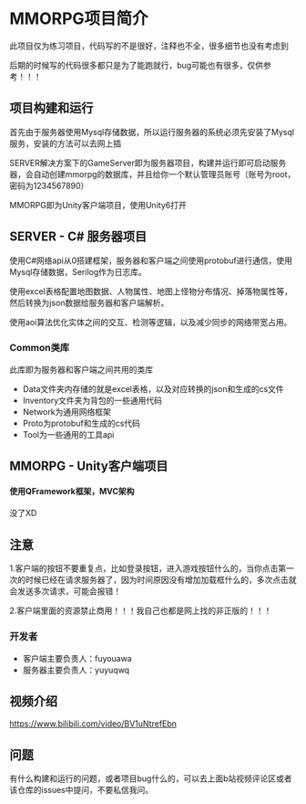 # MMORPG项目简介
此项目仅为练习项目，代码写的不是很好，注释也不全，很多细节也没有考虑到

后期的时候写的代码很多都只是为了能跑就行，bug可能也有很多，仅供参考！！！

## 项目构建和运行

首先由于服务器使用Mysql存储数据，所以运行服务器的系统必须先安装了Mysql服务，安装的方法可以去网上插

SERVER解决方案下的GameServer即为服务器项目，构建并运行即可启动服务器，会自动创建mmorpg的数据库，并且给你一个默认管理员账号（账号为root，密码为1234567890）

MMORPG即为Unity客户端项目，使用Unity6打开

## SERVER - C# 服务器项目

使用C#网络api从0搭建框架，服务器和客户端之间使用protobuf进行通信，使用Mysql存储数据，Serilog作为日志库。

使用excel表格配置地图数据、人物属性、地图上怪物分布情况、掉落物属性等，然后转换为json数据给服务器和客户端解析。

使用aoi算法优化实体之间的交互、检测等逻辑，以及减少同步的网络带宽占用。

### Common类库

此库即为服务器和客户端之间共用的类库

- Data文件夹内存储的就是excel表格，以及对应转换的json和生成的cs文件
- Inventory文件夹为背包的一些通用代码
- Network为通用网络框架
- Proto为protobuf和生成的cs代码
- Tool为一些通用的工具api

## MMORPG - Unity客户端项目

#### 使用QFramework框架，MVC架构

没了XD

## 注意

1.客户端的按钮不要重复点，比如登录按钮，进入游戏按钮什么的，当你点击第一次的时候已经在请求服务器了，因为时间原因没有增加加载框什么的，多次点击就会发送多次请求，可能会报错！

2.客户端里面的资源禁止商用！！！我自己也都是网上找的非正版的！！！

### 开发者

- 客户端主要负责人：fuyouawa
- 服务器主要负责人：yuyuqwq

## 视频介绍

https://www.bilibili.com/video/BV1uNtrefEbn

## 问题

有什么构建和运行的问题，或者项目bug什么的，可以去上面b站视频评论区或者该仓库的issues中提问，不要私信我问。
